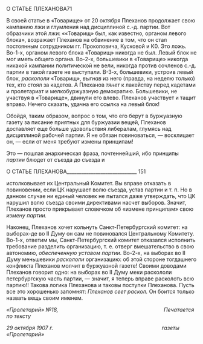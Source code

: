 О СТАТЬЕ ПЛЕХАНОВА71

В своей статье в «Товарище» от 20 октября Плеханов продолжает свою кампанию лжи и глумления над дисциплиной с.-д. партии. Вот образчики этой лжи: ««Товарищ» был, как известно, органом левого блока», возражает Плеханов на обвинение в том, что он стал постоянным сотрудником гг. Прокоповича, Кусковой и К0. Это ложь. Во-1-х, органом левого блока «Товарищ» никогда не был. Левый блок не мог иметь общего ор­гана. Во-2-х, большевики в «Товарище» никогда никакой кампании политической не вели, никогда против сочленов с.-д. партии в такой газете не выступали. В-З-х, больше­вики, устроив левый блок, _раскололи_ «Товарищ», _выгнав_ из него (правда, на неделю только) тех, кто стоял за кадетов. А Плеханов _тянет_ к лакейству перед кадетами и пролетариат и мелкобуржуазную демократию. Большевики, не участвуя в «Товарище», двинули его влево. Плеханов участвует и тащит вправо. Нечего сказать, удачна его ссылка на левый блок!

Обойдя, таким образом, вопрос о том, что его берут в буржуазную газету за писание приятных для буржуазии вещей, Плеханов доставляет еще больше удовольствия либе­ралам, глумясь над дисциплиной рабочей партии. Я не обязан повиноваться, — воскли­цает он, — если от меня требуют измены принципам!

Это — пошлая анархическая фраза, почтеннейший, ибо принципы _партии_ блюдет от съезда до съезда и

  

О СТАТЬЕ ПЛЕХАНОВА_____________________________ 151

истолковывает их Центральный Комитет. Вы вправе отказать в повиновении, если ЦК нарушает волю съезда, устав партии и т. п. Но в данном случае ни единый человек не пытался даже утверждать, что ЦК нарушил волю съезда своими директивами насчет выборов. Значит, Плеханов просто прикрывает словечком об «измене принципам» свою _измену партии._

Наконец, Плеханов хочет кольнуть Санкт-Петербургский комитет: на выборах-де во II Думу он сам не повиновался Центральному Комитету. Во-1-х, ответим мы, Санкт-Петербургский комитет отказался исполнить требование разделить организацию, т. е. отверг вмешательство в свою автономию, _обеспеченную уставом партии._ Во-2-х, на выборах во II Думу меньшевики _раскололи_ организацию: об этой стороне тогдашнего конфликта Плеханов молчит в буржуазной газете! Своими доводами Плеханов говорит одно: на выборах во II Думу меки раскололи петербургскую часть партии, — значит, я теперь вправе расколоть всю партию!! Такова логика Плеханова и таковы поступки Плеханова. Пусть все это хорошенько запомнят: _Плеханов сеет раскол._ Он боится только назвать вещь своим именем.

_«Пролетарий» №18,                                                                       Печатается по тексту_

_29 октября 1907 г.                                                                         газеты «Пролетарий»_